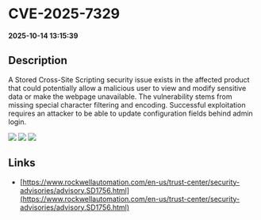 # CVE-2025-7329

**2025-10-14 13:15:39**

## Description
A Stored Cross-Site Scripting security issue exists in the affected product that could potentially allow a malicious user to view and modify sensitive data or make the webpage unavailable. The vulnerability stems from missing special character filtering and encoding. Successful exploitation requires an attacker to be able to update configuration fields behind admin login.

![](https://img.shields.io/static/v1?label=Score&message=8.5&color=red)
![](https://img.shields.io/static/v1?label=Severity&message=HIGH&color=red)
![](https://img.shields.io/static/v1?label=CWE&message=XSS&color=green)

## Links
- [https://www.rockwellautomation.com/en-us/trust-center/security-advisories/advisory.SD1756.html](https://www.rockwellautomation.com/en-us/trust-center/security-advisories/advisory.SD1756.html)
